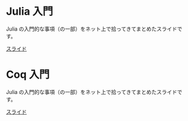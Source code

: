# Julia 入門

Julia の入門的な事項（の一部）をネット上で拾ってきてまとめたスライドです。

[スライド](https://elle-et-noire.github.io/intros/julia-intro.html)

# Coq 入門

Julia の入門的な事項（の一部）をネット上で拾ってきてまとめたスライドです。

[スライド](https://elle-et-noire.github.io/intros/coq-intro.html)